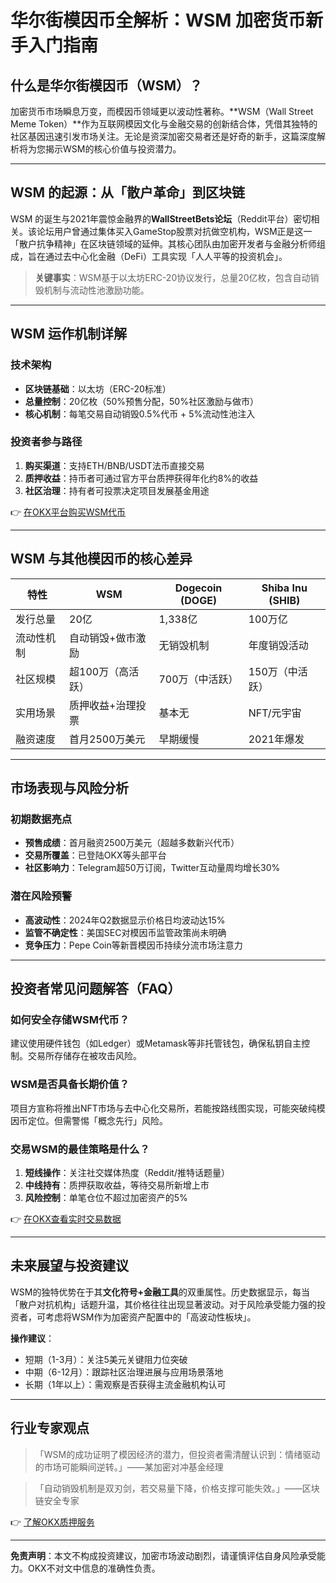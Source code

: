 # 华尔街模因币全解析：WSM 加密货币新手入门指南

## 什么是华尔街模因币（WSM）？

加密货币市场瞬息万变，而模因币领域更以波动性著称。**WSM（Wall Street Meme Token）**作为互联网模因文化与金融交易的创新结合体，凭借其独特的社区基因迅速引发市场关注。无论是资深加密交易者还是好奇的新手，这篇深度解析将为您揭示WSM的核心价值与投资潜力。

---

## WSM 的起源：从「散户革命」到区块链

WSM 的诞生与2021年震惊金融界的**WallStreetBets论坛**（Reddit平台）密切相关。该论坛用户曾通过集体买入GameStop股票对抗做空机构，WSM正是这一「散户抗争精神」在区块链领域的延伸。其核心团队由加密开发者与金融分析师组成，旨在通过去中心化金融（DeFi）工具实现「人人平等的投资机会」。

> **关键事实**：WSM基于以太坊ERC-20协议发行，总量20亿枚，包含自动销毁机制与流动性池激励功能。

---

## WSM 运作机制详解

### 技术架构
- **区块链基础**：以太坊（ERC-20标准）
- **总量控制**：20亿枚（50%预售分配，50%社区激励与做市）
- **核心机制**：每笔交易自动销毁0.5%代币 + 5%流动性池注入

### 投资者参与路径
1. **购买渠道**：支持ETH/BNB/USDT法币直接交易
2. **质押收益**：持币者可通过官方平台质押获得年化约8%的收益
3. **社区治理**：持有者可投票决定项目发展基金用途

👉 [在OKX平台购买WSM代币](https://bit.ly/okx_welcome)

---

## WSM 与其他模因币的核心差异

| 特性          | WSM                | Dogecoin (DOGE)    | Shiba Inu (SHIB)   |
|---------------|--------------------|--------------------|--------------------|
| 发行总量      | 20亿               | 1,338亿            | 100万亿            |
| 流动性机制    | 自动销毁+做市激励  | 无销毁机制         | 年度销毁活动       |
| 社区规模      | 超100万（高活跃） | 700万（中活跃）    | 150万（中活跃）    |
| 实用场景      | 质押收益+治理投票  | 基本无             | NFT/元宇宙         |
| 融资速度      | 首月2500万美元     | 早期缓慢           | 2021年爆发         |

---

## 市场表现与风险分析

### 初期数据亮点
- **预售成绩**：首月融资2500万美元（超越多数新兴代币）
- **交易所覆盖**：已登陆OKX等头部平台
- **社区影响力**：Telegram超50万订阅，Twitter互动量周均增长30%

### 潜在风险预警
- **高波动性**：2024年Q2数据显示价格日均波动达15%
- **监管不确定性**：美国SEC对模因币监管政策尚未明确
- **竞争压力**：Pepe Coin等新晋模因币持续分流市场注意力

---

## 投资者常见问题解答（FAQ）

### 如何安全存储WSM代币？
建议使用硬件钱包（如Ledger）或Metamask等非托管钱包，确保私钥自主控制。交易所存储存在被攻击风险。

### WSM是否具备长期价值？
项目方宣称将推出NFT市场与去中心化交易所，若能按路线图实现，可能突破纯模因币定位。但需警惕「概念先行」风险。

### 交易WSM的最佳策略是什么？
1. **短线操作**：关注社交媒体热度（Reddit/推特话题量）
2. **中线持有**：质押获取收益，等待交易所新增上市
3. **风险控制**：单笔仓位不超过加密资产的5%

👉 [在OKX查看实时交易数据](https://bit.ly/okx_welcome)

---

## 未来展望与投资建议

WSM的独特优势在于其**文化符号+金融工具**的双重属性。历史数据显示，每当「散户对抗机构」话题升温，其价格往往出现显著波动。对于风险承受能力强的投资者，可考虑将WSM作为加密资产配置中的「高波动性板块」。

**操作建议**：
- 短期（1-3月）：关注5美元关键阻力位突破
- 中期（6-12月）：跟踪社区治理进展与应用场景落地
- 长期（1年以上）：需观察是否获得主流金融机构认可

---

## 行业专家观点

> 「WSM的成功证明了模因经济的潜力，但投资者需清醒认识到：情绪驱动的市场可能瞬间逆转。」——某加密对冲基金经理

> 「自动销毁机制是双刃剑，若交易量下降，价格支撑可能失效。」——区块链安全专家

👉 [了解OKX质押服务](https://bit.ly/okx_welcome)

---

**免责声明**：本文不构成投资建议，加密市场波动剧烈，请谨慎评估自身风险承受能力。OKX不对文中信息的准确性负责。